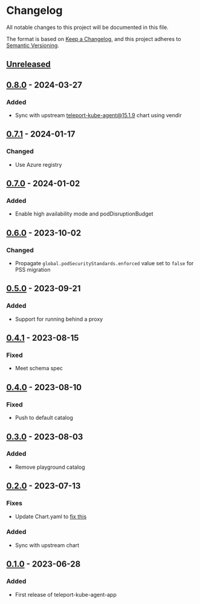 # Changelog

All notable changes to this project will be documented in this file.

The format is based on [Keep a Changelog](https://keepachangelog.com/en/1.0.0/),
and this project adheres to [Semantic Versioning](https://semver.org/spec/v2.0.0.html).

## [Unreleased]

## [0.8.0] - 2024-03-27

### Added
- Sync with upstream teleport-kube-agent@15.1.9 chart using vendir

## [0.7.1] - 2024-01-17

### Changed

- Use Azure registry

## [0.7.0] - 2024-01-02

### Added
- Enable high availability mode and podDisruptionBudget

## [0.6.0] - 2023-10-02

### Changed
- Propagate `global.podSecurityStandards.enforced` value set to `false` for PSS migration

## [0.5.0] - 2023-09-21

### Added
- Support for running behind a proxy

## [0.4.1] - 2023-08-15

### Fixed
- Meet schema spec

## [0.4.0] - 2023-08-10

### Fixed

- Push to default catalog

## [0.3.0] - 2023-08-03

### Added
- Remove playground catalog

## [0.2.0] - 2023-07-13

### Fixes
- Update Chart.yaml to [fix this](https://app.circleci.com/pipelines/github/giantswarm/teleport-kube-agent-app/1/workflows/e58da8df-838e-4118-9411-522ed1dec2ec/jobs/1)

### Added
- Sync with upstream chart

## [0.1.0] - 2023-06-28

### Added
- First release of teleport-kube-agent-app

[Unreleased]: https://github.com/giantswarm/teleport-kube-agent-app/compare/v0.8.0...HEAD
[0.8.0]: https://github.com/giantswarm/teleport-kube-agent-app/compare/v0.7.1...v0.8.0
[0.7.1]: https://github.com/giantswarm/teleport-kube-agent-app/compare/v0.7.0...v0.7.1
[0.7.0]: https://github.com/giantswarm/teleport-kube-agent-app/compare/v0.6.0...v0.7.0
[0.6.0]: https://github.com/giantswarm/teleport-kube-agent-app/compare/v0.5.0...v0.6.0
[0.5.0]: https://github.com/giantswarm/teleport-kube-agent-app/compare/v0.4.1...v0.5.0
[0.4.1]: https://github.com/giantswarm/teleport-kube-agent-app/compare/v0.4.0...v0.4.1
[0.4.0]: https://github.com/giantswarm/teleport-kube-agent-app/compare/v0.3.0...v0.4.0
[0.3.0]: https://github.com/giantswarm/teleport-kube-agent-app/compare/v0.2.0...v0.3.0
[0.2.0]: https://github.com/giantswarm/teleport-kube-agent-app/compare/v0.1.0...v0.2.0
[0.1.0]: https://github.com/giantswarm/teleport-kube-agent-app/compare/v0.0.0...v0.1.0
